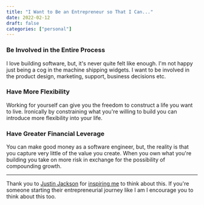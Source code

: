 ```yaml
---
title: "I Want to Be an Entrepreneur so That I Can..."
date: 2022-02-12
draft: false
categories: ["personal"]
---
```


### Be Involved in the Entire Process

I love building software, but, it's never quite felt like enough. I'm not happy just being a cog in the machine shipping widgets. I want to be involved in the product design, marketing, support, business decisions etc.

### Have More Flexibility

Working for yourself can give you the freedom to construct a life you want to live. Ironically by constraining what you're willing to build you can introduce more flexibility into your life.

### Have Greater Financial Leverage

You can make good money as a software engineer, but, the reality is that you capture very little of the value you create. When you own what you're building you take on more risk in exchange for the possibility of compounding growth.

---

Thank you to [Justin Jackson](https://justinjackson.ca/) for [inspiring me](https://youtu.be/TnWo6ex1C4E?t=638) to think about this. If you're someone starting their entrepreneurial journey like I am I encourage you to think about this too.
